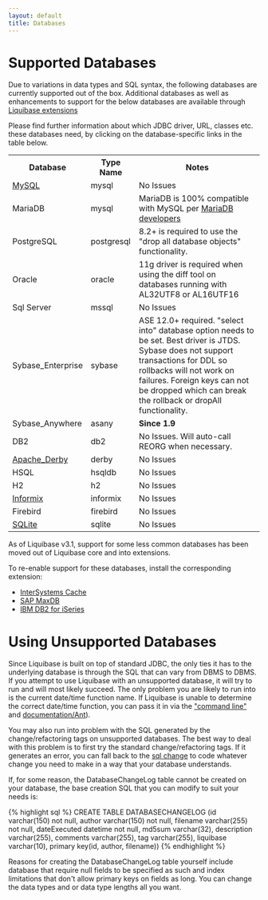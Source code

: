 ```yaml
---
layout: default
title: Databases
---
```


# Supported Databases #

Due to variations in data types and SQL syntax, the following databases are currently supported out of the box.  Additional databases as well as enhancements to support for the below databases are available through [Liquibase extensions](http://liquibase.org/extensions)

Please find further information about which JDBC driver, URL, classes etc. these databases need, by clicking on the database-specific links in the table below.

<table>
<tr><th>Database</th><th>Type Name</th><th>Notes</th></tr>
  <tr><td><a href="mysql.html">MySQL</a></td><td>mysql</td><td>No Issues</td></tr>
<tr><td>MariaDB</td><td>mysql</td><td>MariaDB is 100% compatible with MySQL per <a href="https://mariadb.com/kb/en/library/mariadb-vs-mysql-compatibility/">MariaDB developers</a></td></tr>
<tr><td>PostgreSQL</td><td>postgresql</td><td>8.2+ is required to use the "drop all database objects" functionality.</td></tr>
<tr><td>Oracle</td><td>oracle</td><td>11g driver is required when using the diff tool on databases running with AL32UTF8 or AL16UTF16</td></tr>
<tr><td>Sql Server</td><td>mssql</td><td>No Issues</td></tr>
<tr><td>Sybase_Enterprise</td><td>sybase</td><td>ASE 12.0+ required. "select into" database option needs to be set. Best driver is JTDS. Sybase does not support transactions for DDL so rollbacks will not work on failures. Foreign keys can not be dropped which can break the rollback or dropAll functionality.</td></tr>
<tr><td>Sybase_Anywhere</td><td>asany</td><td><b>Since 1.9</b></td></tr>
<tr><td>DB2</td><td>db2</td><td>No Issues. Will auto-call REORG when necessary.</td></tr>
<tr><td><a href="apache_derby.html">Apache_Derby</a></td><td>derby</td><td>No Issues</td></tr>
<tr><td>HSQL</td><td>hsqldb</td><td>No Issues</td></tr>
<tr><td>H2</td><td>h2</td><td>No Issues</td></tr>
<tr><td><a href="informix.html">Informix</a></td><td>informix</td><td>No Issues</td></tr>
<tr><td>Firebird</td><td>firebird</td><td>No Issues</td></tr>
<tr><td><a href="sqlite.html">SQLite</a></td><td>sqlite</td><td>No Issues</td></tr>
</table>

As of Liquibase v3.1, support for some less common databases has been moved out of Liquibase core and into extensions.

To re-enable support for these databases, install the corresponding extension:

- <a href="https://github.com/liquibase/liquibase-cache">InterSystems Cache</a>
- <a href="https://github.com/liquibase/liquibase-maxdb">SAP MaxDB</a>
- <a href="https://github.com/liquibase/liquibase-db2i">IBM DB2 for iSeries</a>

# Using Unsupported Databases #

Since Liquibase is built on top of standard JDBC, the only ties it has to the underlying database is through the SQL that can vary from DBMS to DBMS. If you attempt to use Liquibase with an unsupported database, it will try to run and will most likely succeed. The only problem you are likely to run into is the current date/time function name. If Liquibase is unable to determine the correct date/time function, you can pass it in via the ["command line"](documentation/command_line.html) and [documentation/Ant](documentation/ant/index.html)).

You may also run into problem with the SQL generated by the change/refactoring tags on unsupported databases. The best way to deal with this problem is to first try the standard change/refactoring tags. If it generates an error, you can fall back to the [sql change](documentation/changes/sql.html) to code whatever change you need to make in a way that your database understands.

If, for some reason, the DatabaseChangeLog table cannot be created on your database, the base creation SQL that you can modify to suit your needs is:

{% highlight sql %}
CREATE TABLE DATABASECHANGELOG (id varchar(150) not null,
author varchar(150) not null,
filename varchar(255) not null,
dateExecuted datetime not null,
md5sum varchar(32),
description varchar(255),
comments varchar(255),
tag varchar(255),
liquibase varchar(10),
primary key(id, author, filename))
{% endhighlight %}

Reasons for creating the DatabaseChangeLog table yourself include database that require null fields to be specified as such and index limitations that don't allow primary keys on fields as long. You can change the data types and or data type lengths all you want.
